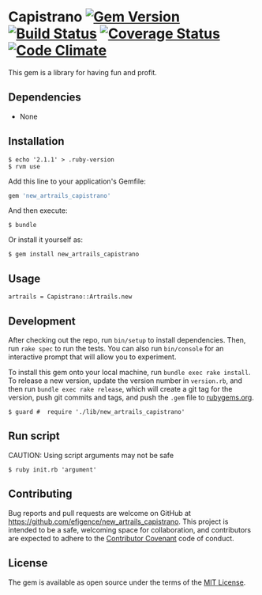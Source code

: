 # Capistrano [![Gem Version](https://badge.fury.io/rb/new_artrails_capistrano.svg)](https://badge.fury.io/rb/new_artrails_capistrano) [![Build Status](https://travis-ci.org/efigence/new_artrails_capistrano.svg?branch=master)](https://travis-ci.org/efigence/new_artrails_capistrano) [![Coverage Status](https://coveralls.io/repos/github/efigence/new_artrails_capistrano/badge.svg?branch=master)](https://coveralls.io/github/efigence/new_artrails_capistrano?branch=master) [![Code Climate](https://codeclimate.com/github/efigence/new_artrails_capistrano/badges/gpa.svg)](https://codeclimate.com/github/efigence/new_artrails_capistrano)

This gem is a library for having fun and profit.

## Dependencies

* None

## Installation

```
$ echo '2.1.1' > .ruby-version
$ rvm use
```

Add this line to your application's Gemfile:

```ruby
gem 'new_artrails_capistrano'
```

And then execute:

    $ bundle

Or install it yourself as:

    $ gem install new_artrails_capistrano

## Usage

```
artrails = Capistrano::Artrails.new
```

## Development

After checking out the repo, run `bin/setup` to install dependencies. Then, run `rake spec` to run the tests. You can also run `bin/console` for an interactive prompt that will allow you to experiment.

To install this gem onto your local machine, run `bundle exec rake install`. To release a new version, update the version number in `version.rb`, and then run `bundle exec rake release`, which will create a git tag for the version, push git commits and tags, and push the `.gem` file to [rubygems.org](https://rubygems.org).

```
$ guard #  require './lib/new_artrails_capistrano'
```

## Run script

CAUTION: Using script arguments may not be safe

```
$ ruby init.rb 'argument'
```

## Contributing

Bug reports and pull requests are welcome on GitHub at https://github.com/efigence/new_artrails_capistrano. This project is intended to be a safe, welcoming space for collaboration, and contributors are expected to adhere to the [Contributor Covenant](http://contributor-covenant.org) code of conduct.


## License

The gem is available as open source under the terms of the [MIT License](http://opensource.org/licenses/MIT).

